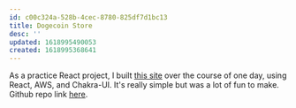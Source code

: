 ```yaml
---
id: c00c324a-528b-4cec-8780-825df7d1bc13
title: Dogecoin Store
desc: ''
updated: 1618995490053
created: 1618995368641
---
```


As a practice React project, I built [this site](https://skrider.github.io/dogecoin-store/) over the course of one day, using React, AWS, and Chakra-UI. It's really simple but was a lot of fun to make. Github repo link [here](https://github.com/skrider/dogecoin-store).
